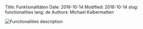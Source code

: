 Title: Funktionalitäten
Date: 2016-10-14
Modified: 2016-10-14
slug: functionalities
lang: de
Authors: Michael Kalbermatten

![Functionalities description]({filename}/images/geomapfish_functions.png)